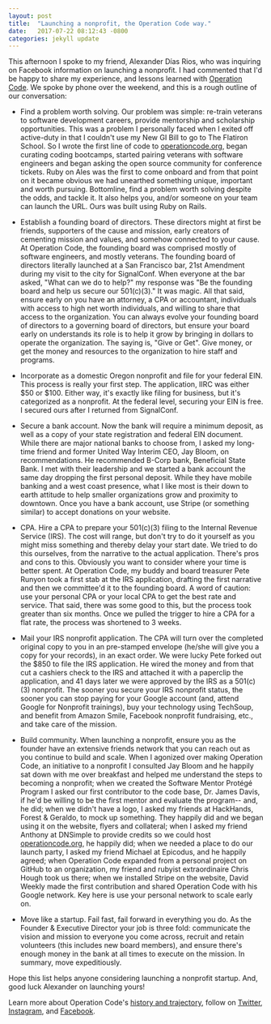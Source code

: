 ```yaml
---
layout: post
title:  "Launching a nonprofit, the Operation Code way."
date:   2017-07-22 08:12:43 -0800
categories: jekyll update
---
```


This afternoon I spoke to my friend, Alexander Días Rios, who was inquiring on Facebook information on launching a nonprofit. I had commented that I'd be happy to share my experience, and lessons learned with [Operation Code](https://operationcode.org). We spoke by phone over the weekend, and this is a rough outline of our conversation:

- Find a problem worth solving. Our problem was simple: re-train veterans to software development careers, provide mentorship and scholarship opportunities. This was a problem I personally faced when I exited off active-duty in that I couldn't use my New GI Bill to go to The Flatiron School. So I wrote the first line of code to [operationcode.org](https://operationcode.org), began curating coding bootcamps, started pairing veterans with software engineers and began asking the open source community for conference tickets. Ruby on Ales was the first to come onboard and from that point on it became obvious we had unearthed something unique, important and worth pursuing. Bottomline, find a problem worth solving despite the odds, and tackle it. It also helps you, and/or someone on your team can launch the URL. Ours was built using Ruby on Rails.

- Establish a founding board of directors. These directors might at first be friends, supporters of the cause and mission, early creators of cementing mission and values, and somehow connected to your cause. At Operation Code, the founding board was comprised mostly of software engineers, and mostly veterans. The founding board of directors literally launched at a San Francisco bar, 21st Amendment during my visit to the city for SignalConf. When everyone at the bar asked, "What can we do to help?" my response was "Be the founding board and help us secure our 501(c)(3)." It was magic. All that said, ensure early on you have an attorney, a CPA or accountant, individuals with access to high net worth individuals, and willing to share that access to the organization. You can always evolve your founding board of directors to a governing board of directors, but ensure your board early on understands its role is to help it grow by bringing in dollars to operate the organization. The saying is, "Give or Get". Give money, or get the money and resources to the organization to hire staff and programs.

- Incorporate as a domestic Oregon nonprofit and file for your federal EIN. This process is really your first step. The application, IIRC was either $50 or $100. Either way, it's exactly like filing for business, but it's categorized as a nonprofit. At the federal level, securing your EIN is free. I secured ours after I returned from SignalConf.

- Secure a bank account. Now the bank will require a minimum deposit, as well as a copy of your state registration and federal EIN document. While there are major national banks to choose from, I asked my long-time friend and former United Way Interim CEO, Jay Bloom, on recommendations. He recommended B-Corp bank, Beneficial State Bank. I met with their leadership and we started a bank account the same day dropping the first personal deposit. While they have mobile banking and a west coast presence, what I like most is their down to earth attitude to help smaller organizations grow and proximity to downtown. Once you have a bank account, use Stripe (or something similar) to accept donations on your website.

- CPA. Hire a CPA to prepare your 501(c)(3) filing to the Internal Revenue Service (IRS). The cost will range, but don't try to do it yourself as you might miss something and thereby delay your start date. We tried to do this ourselves, from the narrative to the actual application. There's pros and cons to this. Obviously you want to consider where your time is better spent. At Operation Code, my buddy and board treasurer Pete Runyon took a first stab at the IRS application, drafting the first narrative and then we committee'd it to the founding board. A word of caution: use your personal CPA or your local CPA to get the best rate and service. That said, there was some good to this, but the process took greater than six months. Once we pulled the trigger to hire a CPA for a flat rate, the process was shortened to 3 weeks.

- Mail your IRS nonprofit application. The CPA will turn over the completed original copy to you in an pre-stamped envelope (he/she will give you a copy for your records), in an exact order. We were lucky Pete forked out the $850 to file the IRS application. He wired the money and from that cut a cashiers check to the IRS and attached it with a paperclip the application, and 41 days later we were approved by the IRS as a 501(c)(3) nonprofit. The sooner you secure your IRS nonprofit status, the sooner you can stop paying for your Google account (and, attend Google for Nonprofit trainings), buy your technology using TechSoup, and benefit from Amazon Smile, Facebook nonprofit fundraising, etc., and take care of the mission.

- Build community. When launching a nonprofit, ensure you as the founder have an extensive friends network that you can reach out as you continue to build and scale. When I agonized over making Operation Code, an initiative to a nonprofit I consulted Jay Bloom and he happily sat down with me over breakfast and helped me understand the steps to becoming a nonprofit; when we created the Software Mentor Protégé Program I asked our first contributor to the code base, Dr. James Davis, if he'd be willing to be the first mentor and evaluate the program-- and, he did; when we didn't have a logo, I asked my friends at HackHands, Forest & Geraldo, to mock up something. They happily did and we began using it on the website, flyers and collateral; when I asked my friend Anthony at DNSimple to provide credits so we could host [operationcode.org](https://operationcode.org), he happily did; when we needed a place to do our launch party, I asked my friend Michael at Epicodus, and he happily agreed; when Operation Code expanded from a personal project on GitHub to an organization, my friend and rubyist extraordinaire Chris Hough took us there; when we installed Stripe on the website, David Weekly made the first contribution and shared Operation Code with his Google network. Key here is use your personal network to scale early on.

- Move like a startup. Fail fast, fail forward in everything you do. As the Founder & Executive Director your job is three fold: communicate the vision and mission to everyone you come across, recruit and retain volunteers (this includes new board members), and ensure there's enough money in the bank at all times to execute on the mission. In summary, move expeditiously.

Hope this list helps anyone considering launching a nonprofit startup. And, good luck Alexander on launching yours!

Learn more about Operation Code's [history and trajectory](https://operationcode.org/history), follow on [Twitter](https://twitter.com/operation_code), [Instagram](https://instagram.com/operation_code), and [Facebook](https://facebook.com/operationcode.org).
